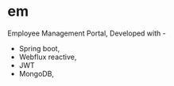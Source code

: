 # em
Employee Management Portal, Developed with - 
- Spring boot,
- Webflux reactive,
- JWT
- MongoDB,
